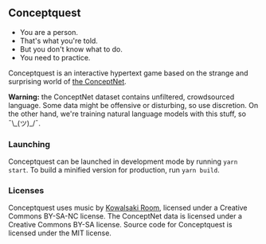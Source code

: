 ## Conceptquest

* You are a person.
* That's what you're told.
* But you don't know what to do.
* You need to practice.

Conceptquest is an interactive hypertext game based on the strange and surprising world of [the ConceptNet](http://conceptnet.io).

**Warning:** the ConceptNet dataset contains unfiltered, crowdsourced language. Some data might be offensive or disturbing, so use discretion. On the other hand, we're training natural language models with this stuff, so ¯\\\_(ツ)\_/¯.

### Launching

Conceptquest can be launched in development mode by running `yarn start`. To build a minified version for production, run `yarn build`.

### Licenses

Conceptquest uses music by [Kowalsaki Room](https://kowalskiroom.bandcamp.com/album/aberrations), licensed under a Creative Commons BY-SA-NC license. The ConceptNet data is licensed under a Creative Commons BY-SA license. Source code for Conceptquest is licensed under the MIT license.
